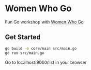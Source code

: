 # Women Who Go

Fun Go workshop with [Women Who Go](https://www.meetup.com/Women-Who-Go-London/)

## Get Started

```bash
go build -o core/main src/main.go
go run src/main.go
```

Go to localhost:9000/list in your browser
